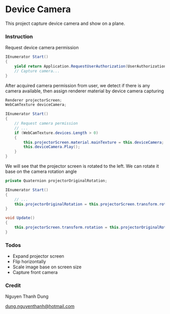 # Device Camera

This project capture device camera and show on a plane.

### Instruction

Request device camera permission

```csharp
IEnumerator Start()
{
    yield return Application.RequestUserAuthorization(UserAuthorization.WebCam);
    // Capture camera...
}
```

After acquired camera permission from user, we detect if there is any camera available, then assign renderer material by device camera capturing

```csharp
Renderer projectorScreen;
WebCamTexture deviceCamera;

IEnumerator Start()
{
    // Request camera permission
    // ...
    if (WebCamTexture.devices.Length > 0)
    {
        this.projectorScreen.material.mainTexture = this.deviceCamera;
        this.deviceCamera.Play();
    }
}
```

We will see that the projector screen is rotated to the left.
We can rotate it base on the camera rotation angle

```csharp
private Quaternion projectorOriginalRotation;

IEnumerator Start()
{
    // ...
    this.projectorOriginalRotation = this.projectorScreen.transform.rotation;
}

void Update()
{
    this.projectorScreen.transform.rotation = this.projectorOriginalRotation * Quaternion.AngleAxis(this.deviceCamera.videoRotationAngle, Vector3.back);
}
```

### Todos

 - Expand projector screen
 - Flip horizontally
 - Scale image base on screen size
 - Capture front camera

### Credit

Nguyen Thanh Dung

dung.nguyenthanh@hotmail.com